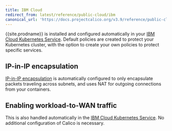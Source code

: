 ```yaml
---
title: IBM Cloud
redirect_from: latest/reference/public-cloud/ibm
canonical_url: 'https://docs.projectcalico.org/v3.9/reference/public-cloud/ibm'
---
```


{{site.prodname}} is installed and configured automatically in your [IBM Cloud Kubernetes Service][IBMKUBE].  Default policies are created to protect your Kubernetes cluster, with the option to create your own policies to protect specific services.

## IP-in-IP encapsulation

[IP-in-IP encapsulation][IPIP] is automatically configured to only encapsulate packets traveling across subnets, and uses NAT for outgoing connections from your containers.

## Enabling workload-to-WAN traffic

This is also handled automatically in the [IBM Cloud Kubernetes Service][IBMKUBE].  No additional configuration of Calico is necessary.

[IPIP]: {{site.baseurl}}/{{page.version}}/networking/vxlan-ipip
[IBMKUBE]: https://www.ibm.com/cloud/container-service/
